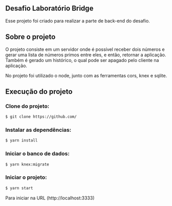 ## Desafio Laboratório Bridge
Esse projeto foi criado para realizar a parte de back-end do desafio.

## Sobre o projeto

O projeto consiste em um servidor onde é possível receber dois números e gerar uma lista de números primos entre eles, e então, retornar a aplicação.
Também é gerado um histórico, o qual pode ser apagado pelo cliente na aplicação.

No projeto foi utilizado o node, junto com as ferramentas cors, knex e sqlite.

## Execução do projeto

### Clone do projeto:

```bash
$ git clone https://github.com/
```

### Instalar as dependências:

```bash
$ yarn install
```

### Iniciar o banco de dados:

```bash
$ yarn knex:migrate   
```

### Iniciar o projeto:

```bash
$ yarn start
```

Para iniciar na URL (http://localhost:3333)